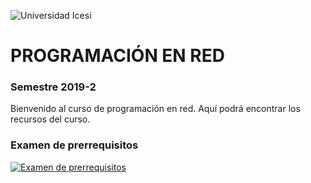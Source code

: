 ![Universidad Icesi](https://www.icesi.edu.co/launiversidad/images/La_universidad/logosimbolos/Logo_icesi_JPG.jpg)
# PROGRAMACIÓN EN RED
### Semestre 2019-2

Bienvenido al curso de programación en red. Aquí podrá encontrar los recursos del curso.

### Examen de prerrequisitos
[![Examen de prerrequisitos](http://www.iconninja.com/files/825/688/946/pencil-list-done-checkmark-todo-exam-icon.png)](https://forms.gle/yTcdeADmkCQ4mP4x9)
